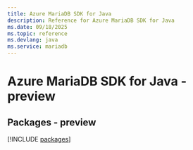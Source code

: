 ```yaml
---
title: Azure MariaDB SDK for Java
description: Reference for Azure MariaDB SDK for Java
ms.date: 09/18/2025
ms.topic: reference
ms.devlang: java
ms.service: mariadb
---
```

# Azure MariaDB SDK for Java - preview
## Packages - preview
[!INCLUDE [packages](mariadb-index.md)]